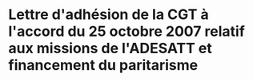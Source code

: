 # Lettre d'adhésion de la CGT à l'accord du 25 octobre 2007 relatif aux missions de l'ADESATT et  financement du paritarisme

